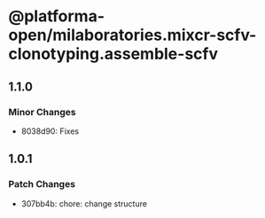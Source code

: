 # @platforma-open/milaboratories.mixcr-scfv-clonotyping.assemble-scfv

## 1.1.0

### Minor Changes

- 8038d90: Fixes

## 1.0.1

### Patch Changes

- 307bb4b: chore: change structure
